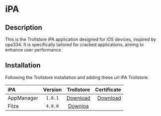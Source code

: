 # iPA

## Description

This is the Trollstore iPA application designed for iOS devices, inspired by opa334. It is specifically tailored for cracked applications, aiming to enhance user performance.

## Installation

Following the Trollstore installation and adding these url iPA Trollstore.

| iPA |  Version  | Trollstore | Certificate |
|:----|:---------:|:----------:|------------:|
| AppManager   |  `1.8.1`  | [Download](https://tinyurl.com/yj4nm6t6) | [Download](itms-services://?action=download-manifest&url=https://github.com/taidohomework/iPA/releases/download/0.1/ESign.plist) |
| Filza        |  `4.0.0`  | [Downloa](https://tinyurl.com/yckjv4ad) |



